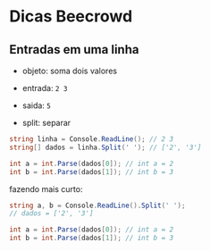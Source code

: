 # Dicas Beecrowd

## Entradas em uma linha

- objeto: soma dois valores
- entrada: `2 3`
- saida: `5`

- split: separar

```cs
string linha = Console.ReadLine(); // 2 3
string[] dados = linha.Split(' '); // ['2', '3']

int a = int.Parse(dados[0]); // int a = 2
int b = int.Parse(dados[1]); // int b = 3
```

fazendo mais curto:

```cs
string a, b = Console.ReadLine().Split(' '); 
// dados = ['2', '3']

int a = int.Parse(dados[0]); // int a = 2
int b = int.Parse(dados[1]); // int b = 3
```
